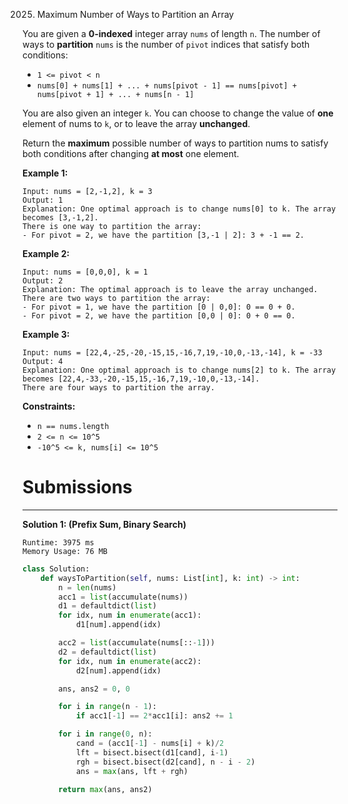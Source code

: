 2025. Maximum Number of Ways to Partition an Array

You are given a **0-indexed** integer array `nums` of length `n`. The number of ways to **partition** `nums` is the number of `pivot` indices that satisfy both conditions:

* `1 <= pivot < n`
* `nums[0] + nums[1] + ... + nums[pivot - 1] == nums[pivot] + nums[pivot + 1] + ... + nums[n - 1]`

You are also given an integer `k`. You can choose to change the value of **one** element of nums to `k`, or to leave the array **unchanged**.

Return the **maximum** possible number of ways to partition nums to satisfy both conditions after changing **at most** one element.

 

**Example 1:**
```
Input: nums = [2,-1,2], k = 3
Output: 1
Explanation: One optimal approach is to change nums[0] to k. The array becomes [3,-1,2].
There is one way to partition the array:
- For pivot = 2, we have the partition [3,-1 | 2]: 3 + -1 == 2.
```

**Example 2:**
```
Input: nums = [0,0,0], k = 1
Output: 2
Explanation: The optimal approach is to leave the array unchanged.
There are two ways to partition the array:
- For pivot = 1, we have the partition [0 | 0,0]: 0 == 0 + 0.
- For pivot = 2, we have the partition [0,0 | 0]: 0 + 0 == 0.
```

**Example 3:**
```
Input: nums = [22,4,-25,-20,-15,15,-16,7,19,-10,0,-13,-14], k = -33
Output: 4
Explanation: One optimal approach is to change nums[2] to k. The array becomes [22,4,-33,-20,-15,15,-16,7,19,-10,0,-13,-14].
There are four ways to partition the array.
```

**Constraints:**

* `n == nums.length`
* `2 <= n <= 10^5`
* `-10^5 <= k, nums[i] <= 10^5`

# Submissions
---
**Solution 1: (Prefix Sum, Binary Search)**
```
Runtime: 3975 ms
Memory Usage: 76 MB
```
```python
class Solution:
    def waysToPartition(self, nums: List[int], k: int) -> int:
        n = len(nums)
        acc1 = list(accumulate(nums))
        d1 = defaultdict(list)
        for idx, num in enumerate(acc1):
            d1[num].append(idx)

        acc2 = list(accumulate(nums[::-1]))
        d2 = defaultdict(list)
        for idx, num in enumerate(acc2):
            d2[num].append(idx)

        ans, ans2 = 0, 0

        for i in range(n - 1):
            if acc1[-1] == 2*acc1[i]: ans2 += 1

        for i in range(0, n):
            cand = (acc1[-1] - nums[i] + k)/2
            lft = bisect.bisect(d1[cand], i-1)
            rgh = bisect.bisect(d2[cand], n - i - 2)
            ans = max(ans, lft + rgh)

        return max(ans, ans2)
```
